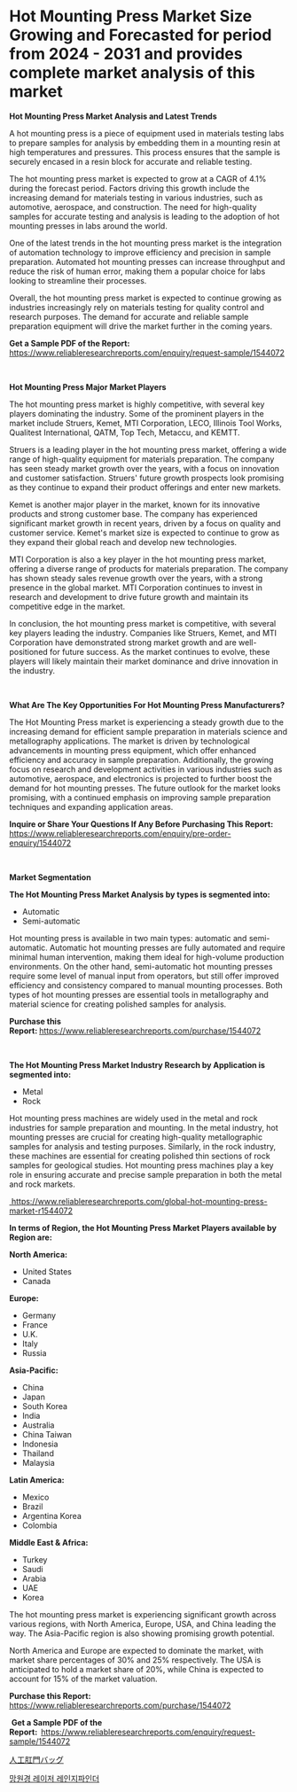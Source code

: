 <p><h1>Hot Mounting Press Market Size Growing and Forecasted for period from 2024 - 2031 and provides complete market analysis of this market</h1></p><p><strong>Hot Mounting Press Market Analysis and Latest Trends</strong></p>
<p><p>A hot mounting press is a piece of equipment used in materials testing labs to prepare samples for analysis by embedding them in a mounting resin at high temperatures and pressures. This process ensures that the sample is securely encased in a resin block for accurate and reliable testing.</p><p>The hot mounting press market is expected to grow at a CAGR of 4.1% during the forecast period. Factors driving this growth include the increasing demand for materials testing in various industries, such as automotive, aerospace, and construction. The need for high-quality samples for accurate testing and analysis is leading to the adoption of hot mounting presses in labs around the world.</p><p>One of the latest trends in the hot mounting press market is the integration of automation technology to improve efficiency and precision in sample preparation. Automated hot mounting presses can increase throughput and reduce the risk of human error, making them a popular choice for labs looking to streamline their processes.</p><p>Overall, the hot mounting press market is expected to continue growing as industries increasingly rely on materials testing for quality control and research purposes. The demand for accurate and reliable sample preparation equipment will drive the market further in the coming years.</p></p>
<p><strong>Get a Sample PDF of the Report:&nbsp;</strong> <a href="https://www.reliableresearchreports.com/enquiry/request-sample/1544072">https://www.reliableresearchreports.com/enquiry/request-sample/1544072</a></p>
<p>&nbsp;</p>
<p><strong>Hot Mounting Press Major Market Players</strong></p>
<p><p>The hot mounting press market is highly competitive, with several key players dominating the industry. Some of the prominent players in the market include Struers, Kemet, MTI Corporation, LECO, Illinois Tool Works, Qualitest International, QATM, Top Tech, Metaccu, and KEMTT.</p><p>Struers is a leading player in the hot mounting press market, offering a wide range of high-quality equipment for materials preparation. The company has seen steady market growth over the years, with a focus on innovation and customer satisfaction. Struers' future growth prospects look promising as they continue to expand their product offerings and enter new markets.</p><p>Kemet is another major player in the market, known for its innovative products and strong customer base. The company has experienced significant market growth in recent years, driven by a focus on quality and customer service. Kemet's market size is expected to continue to grow as they expand their global reach and develop new technologies.</p><p>MTI Corporation is also a key player in the hot mounting press market, offering a diverse range of products for materials preparation. The company has shown steady sales revenue growth over the years, with a strong presence in the global market. MTI Corporation continues to invest in research and development to drive future growth and maintain its competitive edge in the market.</p><p>In conclusion, the hot mounting press market is competitive, with several key players leading the industry. Companies like Struers, Kemet, and MTI Corporation have demonstrated strong market growth and are well-positioned for future success. As the market continues to evolve, these players will likely maintain their market dominance and drive innovation in the industry.</p></p>
<p>&nbsp;</p>
<p><strong>What Are The Key Opportunities For Hot Mounting Press Manufacturers?</strong></p>
<p><p>The Hot Mounting Press market is experiencing a steady growth due to the increasing demand for efficient sample preparation in materials science and metallography applications. The market is driven by technological advancements in mounting press equipment, which offer enhanced efficiency and accuracy in sample preparation. Additionally, the growing focus on research and development activities in various industries such as automotive, aerospace, and electronics is projected to further boost the demand for hot mounting presses. The future outlook for the market looks promising, with a continued emphasis on improving sample preparation techniques and expanding application areas.</p></p>
<p><strong>Inquire or Share Your Questions If Any Before Purchasing This Report:</strong> <a href="https://www.reliableresearchreports.com/enquiry/pre-order-enquiry/1544072">https://www.reliableresearchreports.com/enquiry/pre-order-enquiry/1544072</a></p>
<p>&nbsp;</p>
<p><strong>Market Segmentation</strong></p>
<p><strong>The Hot Mounting Press Market Analysis by types is segmented into:</strong></p>
<p><ul><li>Automatic</li><li>Semi-automatic</li></ul></p>
<p><p>Hot mounting press is available in two main types: automatic and semi-automatic. Automatic hot mounting presses are fully automated and require minimal human intervention, making them ideal for high-volume production environments. On the other hand, semi-automatic hot mounting presses require some level of manual input from operators, but still offer improved efficiency and consistency compared to manual mounting processes. Both types of hot mounting presses are essential tools in metallography and material science for creating polished samples for analysis.</p></p>
<p><strong>Purchase this Report:&nbsp;</strong><a href="https://www.reliableresearchreports.com/purchase/1544072">https://www.reliableresearchreports.com/purchase/1544072</a></p>
<p>&nbsp;</p>
<p><strong>The Hot Mounting Press Market Industry Research by Application is segmented into:</strong></p>
<p><ul><li>Metal</li><li>Rock</li></ul></p>
<p><p>Hot mounting press machines are widely used in the metal and rock industries for sample preparation and mounting. In the metal industry, hot mounting presses are crucial for creating high-quality metallographic samples for analysis and testing purposes. Similarly, in the rock industry, these machines are essential for creating polished thin sections of rock samples for geological studies. Hot mounting press machines play a key role in ensuring accurate and precise sample preparation in both the metal and rock markets.</p></p>
<p><a href="https://www.reliableresearchreports.com/global-hot-mounting-press-market-r1544072">&nbsp;https://www.reliableresearchreports.com/global-hot-mounting-press-market-r1544072</a></p>
<p><strong>In terms of Region, the Hot Mounting Press Market Players available by Region are:</strong></p>
<p>
    <p> <strong> North America: </strong>
        <ul>
            <li>United States</li>
            <li>Canada</li>
        </ul>
        </p> 
    <p> <strong> Europe: </strong>
        <ul>
            <li>Germany</li>
            <li>France</li>
            <li>U.K.</li>
            <li>Italy</li>
            <li>Russia</li>
        </ul>
        </p> 
    <p> <strong> Asia-Pacific: </strong>
        <ul>
            <li>China</li>
            <li>Japan</li>
            <li>South Korea</li>
            <li>India</li>
            <li>Australia</li>
            <li>China Taiwan</li>
            <li>Indonesia</li>
            <li>Thailand</li>
            <li>Malaysia</li>
        </ul>
        </p> 
    <p> <strong> Latin America: </strong>
        <ul>
            <li>Mexico</li>
            <li>Brazil</li>
            <li>Argentina Korea</li>
            <li>Colombia</li>
        </ul>
        </p> 
    <p> <strong> Middle East & Africa: </strong>
        <ul>
            <li>Turkey</li>
            <li>Saudi</li>
            <li>Arabia</li>
            <li>UAE</li>
            <li>Korea</li>
        </ul>
    </p>
    </p>
<p><p>The hot mounting press market is experiencing significant growth across various regions, with North America, Europe, USA, and China leading the way. The Asia-Pacific region is also showing promising growth potential. </p><p>North America and Europe are expected to dominate the market, with market share percentages of 30% and 25% respectively. The USA is anticipated to hold a market share of 20%, while China is expected to account for 15% of the market valuation.</p></p>
<p><strong>Purchase this Report: </strong><a href="https://www.reliableresearchreports.com/purchase/1544072">https://www.reliableresearchreports.com/purchase/1544072</a></p>
<p>&nbsp;<strong>Get a Sample PDF of the Report:&nbsp;&nbsp;</strong><a href="https://www.reliableresearchreports.com/enquiry/request-sample/1544072">https://www.reliableresearchreports.com/enquiry/request-sample/1544072</a></p>
<p><strong></strong></p>
<p><p><a href="https://medium.com/@alexandramiranda455/%E3%82%B3%E3%83%AD%E3%82%B9%E3%83%88%E3%83%9F%E3%83%BC%E3%83%90%E3%83%83%E3%82%B0%E5%B8%82%E5%A0%B4%E8%A6%8F%E6%A8%A1-%E5%B8%82%E5%A0%B4%E3%81%AE%E5%B1%95%E6%9C%9B%E3%81%A8%E5%B8%82%E5%A0%B4%E4%BA%88%E6%B8%AC-2024%E5%B9%B4%E3%81%8B%E3%82%892031%E5%B9%B4-07a004a77a91">人工肛門バッグ</a></p><p><a href="https://medium.com/@minimini78678/%EB%A7%9D%EC%9B%90%EA%B2%BD-%EB%A0%88%EC%9D%B4%EC%A0%80-%EA%B1%B0%EB%A6%AC-%EC%B8%A1%EC%A0%95%EA%B8%B0-%EC%8B%9C%EC%9E%A5%EC%9D%80-%EC%8B%9C%EC%9E%A5%EC%A0%90%EC%9C%A0%EC%9C%A8-%ED%81%AC%EA%B8%B0-%EB%B0%8F-2031%EB%85%84%EA%B9%8C%EC%A7%80%EC%9D%98-%EC%98%88%EC%83%81-%EC%98%88%EC%B8%A1%EC%97%90-%EC%B4%88%EC%A0%90%EC%9D%84-%EB%A7%9E%EC%B6%A5%EB%8B%88%EB%8B%A4-996c7c085c42">망원경 레이저 레인지파인더</a></p></p>